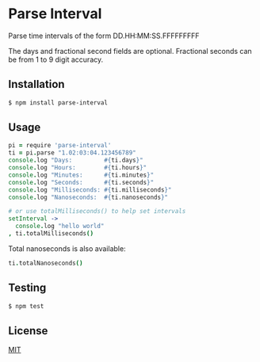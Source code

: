 # Parse Interval

Parse time intervals of the form DD.HH:MM:SS.FFFFFFFFF

The days and fractional second fields are optional. Fractional seconds can be from 1 to 9 digit accuracy.

## Installation

```bash
$ npm install parse-interval
```

## Usage

```coffee
pi = require 'parse-interval'
ti = pi.parse "1.02:03:04.123456789"
console.log "Days:         #{ti.days}"
console.log "Hours:        #{ti.hours}"
console.log "Minutes:      #{ti.minutes}"
console.log "Seconds:      #{ti.seconds}"
console.log "Milliseconds: #{ti.milliseconds}"
console.log "Nanoseconds:  #{ti.nanoseconds}"

# or use totalMilliseconds() to help set intervals
setInterval ->
  console.log "hello world"
, ti.totalMilliseconds()
```

Total nanoseconds is also available:
```coffee
ti.totalNanoseconds()
```


## Testing

```bash
$ npm test
```

## License

  [MIT](LICENSE)
